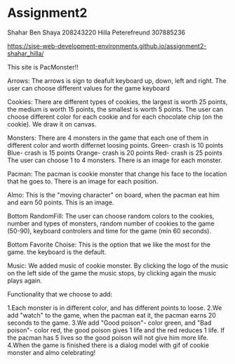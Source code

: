# Assignment2
 
 Shahar Ben Shaya 208243220
 Hilla Peterefreund 307885236
 
 https://sise-web-development-environments.github.io/assignment2-shahar_hilla/
 
 This site is PacMonster!!
 
 Arrows:
  The arrows is sign to deafult keyboard up, down, left and right.
    The user can choose different values for the game keyboard

Cookies:
 There are different types of cookies, the largest is worth 25 points, the medium is worth 15 points, the smallest is worth 5 points.
 The user can choose different color for each cookie and for each chocolate chip (on the cookie).
 We draw it on canvas.
 
 Monsters:
  There are 4 monsters in the game that each one of them in different color and worth differnet loosing points.
  Green- crash is 10 points
  Blue- crash is 15 points
  Orange- crash is 20 points
  Red- crash is 25 points
  The user can choose 1 to 4 monsters.
  There is an image for each monster.
  
 Pacman:
  The pacman is cookie monster that change his face to the location that he goes to.
  There is an image for each position.
 
 Almo:
  This is the "moving character" on board, when the pacman eat him and earn 50 points.
  This is an image.
  
  Bottom RandomFill:
   The user can choose random colors to the cookies, number and types of monsters, random number of cookies to the game (50-90), keyboard controlers and time for the game (min 60 seconds).
   
  Bottom Favorite Choise:
   This is the option that we like the most for the game. the keyboard is the default.
   
  Music:
   We added music of cookie monster.
   By clicking the logo of the music on the left side of the game the music stops, by clicking again the music plays again.
   
Functionality that we choose to add:
 
 1.Each monster is in different color, and has different points to loose.
 2.We add "watch" to the game, when the pacman eat it, the pacman earns 20 seconds to the game.
 3.We add "Good poison"- color green, and "Bad poison"- color red, the good poison gives 1 life and the red reduces 1 life. If the pacman has 5 lives so the good poison will not give him more life.
 4.When the game is finished there is a dialog model with gif of cookie monster and almo celebrating!
   
   
  
 
